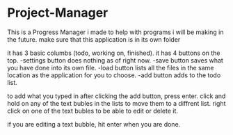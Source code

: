 # Project-Manager
This is a Progress Manager i made to help with programs i will be making in the future. 
make sure that this application is in its own folder

it has 3 basic columbs (todo, working on, finished). 
it has 4 buttons on the top.
-settings button does nothing as of right now. 
-save button saves what you have done into its own file.
-load button lists all the files in the same location as the application for you to 
    choose. 
-add button adds to the todo list.

to add what you typed in after clicking the add button, press enter.
click and hold on any of the text bubles in the lists to move them to a diffrent list.
right click on one of the text bubles to be able to edit or delete it.

if you are editing a text bubble, hit enter when you are done.
